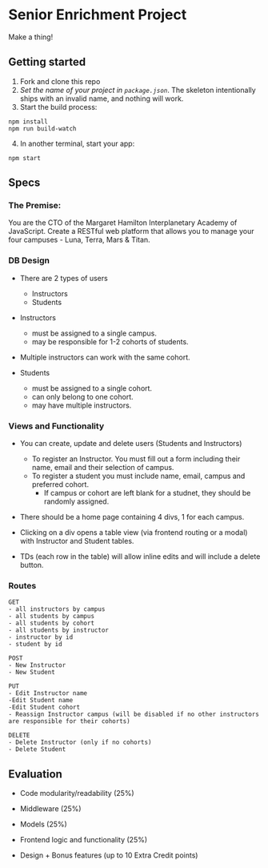 # Senior Enrichment Project

Make a thing!

## Getting started

1. Fork and clone this repo
2. *Set the name of your project in `package.json`*. The skeleton intentionally ships with an invalid name,
and nothing will work.
3. Start the build process:
```
npm install
npm run build-watch
```

4. In another terminal, start your app:

```
npm start
```

## Specs

### The Premise:

You are the CTO of the Margaret Hamilton Interplanetary Academy of JavaScript. Create a RESTful web platform that allows you to manage your four campuses - Luna, Terra, Mars & Titan.

### DB Design

- There are 2 types of users
  * Instructors
  * Students

- Instructors 
  * must be assigned to a single campus. 
  * may be responsible for 1-2 cohorts of students. 
    
- Multiple instructors can work with the same cohort.

- Students 
  * must be assigned to a single cohort.  
  * can only belong to one cohort. 
  * may have multiple instructors.

  
### Views and Functionality

- You can create, update and delete users (Students and Instructors)
  * To register an Instructor. You must fill out a form including their name, email and their selection of campus.
  * To register a student you must include name, email, campus and preferred cohort. 
    * If campus or cohort are left blank for a studnet, they should be randomly assigned.

- There should be a home page containing 4 divs, 1 for each campus. 
- Clicking on a div opens a table view  (via frontend routing or a modal) with Instructor and Student tables. 
- TDs (each row in the table) will allow inline edits and will include a delete button.

### Routes

```
GET 
- all instructors by campus
- all students by campus
- all students by cohort
- all students by instructor
- instructor by id
- student by id 
```

```
POST
- New Instructor
- New Student
```

```
PUT
- Edit Instructor name
-Edit Student name
-Edit Student cohort
- Reassign Instructor campus (will be disabled if no other instructors are responsible for their cohorts)
```

```
DELETE
- Delete Instructor (only if no cohorts)
- Delete Student
```

## Evaluation
- Code modularity/readability (25%)
- Middleware (25%)
- Models (25%)
- Frontend logic and functionality (25%)

 - Design + Bonus features (up to 10 Extra Credit points)
